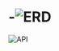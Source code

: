 # -![ERD](https://user-images.githubusercontent.com/117756400/206325227-0fe54bd6-be40-441a-8b9e-a0613cc4982d.png)
![API](https://user-images.githubusercontent.com/117756400/206325277-8c790cbe-59ab-4706-a102-62784d26d120.png)
